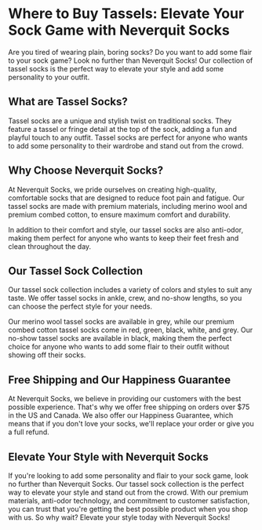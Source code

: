 # Where to Buy Tassels: Elevate Your Sock Game with Neverquit Socks

Are you tired of wearing plain, boring socks? Do you want to add some flair to your sock game? Look no further than Neverquit Socks! Our collection of tassel socks is the perfect way to elevate your style and add some personality to your outfit.

## What are Tassel Socks?

Tassel socks are a unique and stylish twist on traditional socks. They feature a tassel or fringe detail at the top of the sock, adding a fun and playful touch to any outfit. Tassel socks are perfect for anyone who wants to add some personality to their wardrobe and stand out from the crowd.

## Why Choose Neverquit Socks?

At Neverquit Socks, we pride ourselves on creating high-quality, comfortable socks that are designed to reduce foot pain and fatigue. Our tassel socks are made with premium materials, including merino wool and premium combed cotton, to ensure maximum comfort and durability.

In addition to their comfort and style, our tassel socks are also anti-odor, making them perfect for anyone who wants to keep their feet fresh and clean throughout the day.

## Our Tassel Sock Collection

Our tassel sock collection includes a variety of colors and styles to suit any taste. We offer tassel socks in ankle, crew, and no-show lengths, so you can choose the perfect style for your needs.

Our merino wool tassel socks are available in grey, while our premium combed cotton tassel socks come in red, green, black, white, and grey. Our no-show tassel socks are available in black, making them the perfect choice for anyone who wants to add some flair to their outfit without showing off their socks.

## Free Shipping and Our Happiness Guarantee

At Neverquit Socks, we believe in providing our customers with the best possible experience. That's why we offer free shipping on orders over $75 in the US and Canada. We also offer our Happiness Guarantee, which means that if you don't love your socks, we'll replace your order or give you a full refund.

## Elevate Your Style with Neverquit Socks

If you're looking to add some personality and flair to your sock game, look no further than Neverquit Socks. Our tassel sock collection is the perfect way to elevate your style and stand out from the crowd. With our premium materials, anti-odor technology, and commitment to customer satisfaction, you can trust that you're getting the best possible product when you shop with us. So why wait? Elevate your style today with Neverquit Socks!